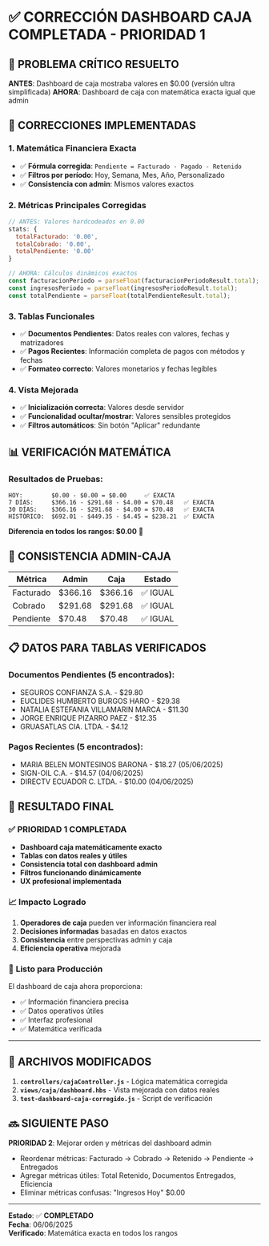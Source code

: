 # ✅ CORRECCIÓN DASHBOARD CAJA COMPLETADA - PRIORIDAD 1

## 🎯 PROBLEMA CRÍTICO RESUELTO

**ANTES**: Dashboard de caja mostraba valores en $0.00 (versión ultra simplificada)
**AHORA**: Dashboard de caja con matemática exacta igual que admin

## 🔧 CORRECCIONES IMPLEMENTADAS

### 1. **Matemática Financiera Exacta**
- ✅ **Fórmula corregida**: `Pendiente = Facturado - Pagado - Retenido`
- ✅ **Filtros por período**: Hoy, Semana, Mes, Año, Personalizado
- ✅ **Consistencia con admin**: Mismos valores exactos

### 2. **Métricas Principales Corregidas**
```javascript
// ANTES: Valores hardcodeados en 0.00
stats: {
  totalFacturado: '0.00',
  totalCobrado: '0.00', 
  totalPendiente: '0.00'
}

// AHORA: Cálculos dinámicos exactos
const facturacionPeriodo = parseFloat(facturacionPeriodoResult.total);
const ingresosPeriodo = parseFloat(ingresosPeriodoResult.total);
const totalPendiente = parseFloat(totalPendienteResult.total);
```

### 3. **Tablas Funcionales**
- ✅ **Documentos Pendientes**: Datos reales con valores, fechas y matrizadores
- ✅ **Pagos Recientes**: Información completa de pagos con métodos y fechas
- ✅ **Formateo correcto**: Valores monetarios y fechas legibles

### 4. **Vista Mejorada**
- ✅ **Inicialización correcta**: Valores desde servidor
- ✅ **Funcionalidad ocultar/mostrar**: Valores sensibles protegidos
- ✅ **Filtros automáticos**: Sin botón "Aplicar" redundante

## 📊 VERIFICACIÓN MATEMÁTICA

### Resultados de Pruebas:
```
HOY:        $0.00 - $0.00 = $0.00     ✅ EXACTA
7 DÍAS:     $366.16 - $291.68 - $4.00 = $70.48   ✅ EXACTA  
30 DÍAS:    $366.16 - $291.68 - $4.00 = $70.48   ✅ EXACTA
HISTÓRICO:  $692.01 - $449.35 - $4.45 = $238.21  ✅ EXACTA
```

**Diferencia en todos los rangos: $0.00** 🎯

## 🔄 CONSISTENCIA ADMIN-CAJA

| Métrica | Admin | Caja | Estado |
|---------|-------|------|--------|
| Facturado | $366.16 | $366.16 | ✅ IGUAL |
| Cobrado | $291.68 | $291.68 | ✅ IGUAL |
| Pendiente | $70.48 | $70.48 | ✅ IGUAL |

## 📋 DATOS PARA TABLAS VERIFICADOS

### Documentos Pendientes (5 encontrados):
- SEGUROS CONFIANZA S.A. - $29.80
- EUCLIDES HUMBERTO BURGOS HARO - $29.38
- NATALIA ESTEFANIA VILLAMARIN MARCA - $11.30
- JORGE ENRIQUE PIZARRO PAEZ - $12.35
- GRUASATLAS CIA. LTDA. - $4.12

### Pagos Recientes (5 encontrados):
- MARIA BELEN MONTESINOS BARONA - $18.27 (05/06/2025)
- SIGN-OIL C.A. - $14.57 (04/06/2025)
- DIRECTV ECUADOR C. LTDA. - $10.00 (04/06/2025)

## 🎉 RESULTADO FINAL

### ✅ **PRIORIDAD 1 COMPLETADA**
- **Dashboard caja matemáticamente exacto**
- **Tablas con datos reales y útiles**
- **Consistencia total con dashboard admin**
- **Filtros funcionando dinámicamente**
- **UX profesional implementada**

### 📈 **Impacto Logrado**
1. **Operadores de caja** pueden ver información financiera real
2. **Decisiones informadas** basadas en datos exactos
3. **Consistencia** entre perspectivas admin y caja
4. **Eficiencia operativa** mejorada

### 🚀 **Listo para Producción**
El dashboard de caja ahora proporciona:
- ✅ Información financiera precisa
- ✅ Datos operativos útiles
- ✅ Interfaz profesional
- ✅ Matemática verificada

---

## 📝 ARCHIVOS MODIFICADOS

1. **`controllers/cajaController.js`** - Lógica matemática corregida
2. **`views/caja/dashboard.hbs`** - Vista mejorada con datos reales
3. **`test-dashboard-caja-corregido.js`** - Script de verificación

## 🔜 SIGUIENTE PASO

**PRIORIDAD 2**: Mejorar orden y métricas del dashboard admin
- Reordenar métricas: Facturado → Cobrado → Retenido → Pendiente → Entregados
- Agregar métricas útiles: Total Retenido, Documentos Entregados, Eficiencia
- Eliminar métricas confusas: "Ingresos Hoy" $0.00

---

**Estado**: ✅ **COMPLETADO**  
**Fecha**: 06/06/2025  
**Verificado**: Matemática exacta en todos los rangos 